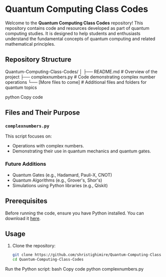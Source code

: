 # Quantum Computing Class Codes

Welcome to the **Quantum Computing Class Codes** repository! This repository contains code and resources developed as part of quantum computing studies. It is designed to help students and enthusiasts understand the fundamental concepts of quantum computing and related mathematical principles.

## Repository Structure

Quantum-Computing-Class-Codes/ │ ├── README.md # Overview of the project ├── complexnumbers.py # Code demonstrating complex number operations └── [More files to come] # Additional files and folders for quantum topics

python
Copy code

## Files and Their Purpose

### `complexnumbers.py`
This script focuses on:
- Operations with complex numbers.
- Demonstrating their use in quantum mechanics and quantum gates.

### Future Additions
- Quantum Gates (e.g., Hadamard, Pauli-X, CNOT)
- Quantum Algorithms (e.g., Grover's, Shor's)
- Simulations using Python libraries (e.g., Qiskit)

## Prerequisites

Before running the code, ensure you have Python installed. You can download it [here](https://www.python.org/downloads/).

## Usage

1. Clone the repository:
   ```bash
   git clone https://github.com/shristighimire/Quantum-Computing-Class-Codes.git
   cd Quantum-Computing-Class-Codes
Run the Python script:
bash
Copy code
python complexnumbers.py





